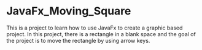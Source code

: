 # JavaFx_Moving_Square
This is a project to learn how to use JavaFx to create a graphic based project. In this project, there is a rectangle in a blank space and the goal of the project is to move the rectangle by using arrow keys.
